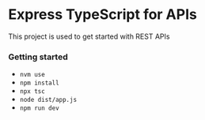 # Express TypeScript for APIs #

This project is used to get started with REST APIs

### Getting started

- `nvm use`
- `npm install`
- `npx tsc`
- `node dist/app.js`
- `npm run dev`
